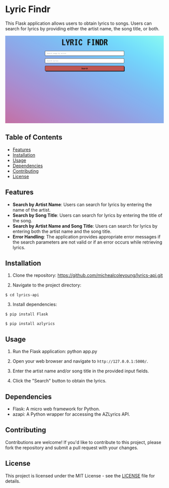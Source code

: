 # Lyric Findr

This Flask application allows users to obtain lyrics to songs. Users can search for lyrics by providing either the artist name, the song title, or both.

![alt text](image.png)

## Table of Contents

- [Features](#features)
- [Installation](#installation)
- [Usage](#usage)
- [Dependencies](#dependencies)
- [Contributing](#contributing)
- [License](#license)

## Features

- **Search by Artist Name**: Users can search for lyrics by entering the name of the artist.
- **Search by Song Title**: Users can search for lyrics by entering the title of the song.
- **Search by Artist Name and Song Title**: Users can search for lyrics by entering both the artist name and the song title.
- **Error Handling**: The application provides appropriate error messages if the search parameters are not valid or if an error occurs while retrieving lyrics.

## Installation

1. Clone the repository: https://github.com/michealcoleyoung/lyrics-api.git
  
2. Navigate to the project directory:
  
  ```
  $ cd lyrics-api
  ```
  
3. Install dependencies:
  ```
  $ pip install Flask
  ```
  ```
  $ pip install azlyrics
  ```
  

## Usage

1. Run the Flask application: python app.py

2. Open your web browser and navigate to `http://127.0.0.1:5000/`.
3. Enter the artist name and/or song title in the provided input fields.
4. Click the "Search" button to obtain the lyrics.

## Dependencies

- Flask: A micro web framework for Python.
- azapi: A Python wrapper for accessing the AZLyrics API.

## Contributing

Contributions are welcome! If you'd like to contribute to this project, please fork the repository and submit a pull request with your changes.

## License

This project is licensed under the MIT License - see the [LICENSE](LICENSE) file for details.